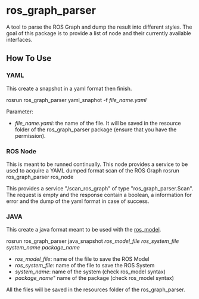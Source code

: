 # ros_graph_parser
A tool to parse the ROS Graph and dump the result into different styles. The goal of this package is to provide a list of node and their currently available interfaces. 

## How To Use

### YAML
This create a snapshot in a yaml format then finish.

rosrun ros_graph_parser yaml_snaphot -f *file_name.yaml*

Parameter:
* *file_name.yaml*: the name of the file. It will be saved in the resource folder of the ros_graph_parser package (ensure that you have the permission).

### ROS Node
This is meant to be runned continually. This node provides a service to be used to acquire a YAML dumped format scan of the ROS Graph
rosrun ros_graph_parser ros_node

This provides a service "/scan_ros_graph" of type "ros_graph_parser.Scan".
The request is empty and the response contain a boolean, a information for error and the dump of the yaml format in case of success.

### JAVA
This create a java format meant to be used with the [ros_model](https://github.com/ipa320/ros-model).

rosrun ros_graph_parser java_snapshot  *ros_model_file* *ros_system_file* *system_name* *package_name*
* *ros_model_file*: name of the file to save the ROS Model
* *ros_system_file*: name of the file to save the ROS System
* *system_name*: name of the system (check ros_model syntax)
* *package_name*" name of the package (check ros_model syntax)

All the files will be saved in the resources folder of the ros_graph_parser.
